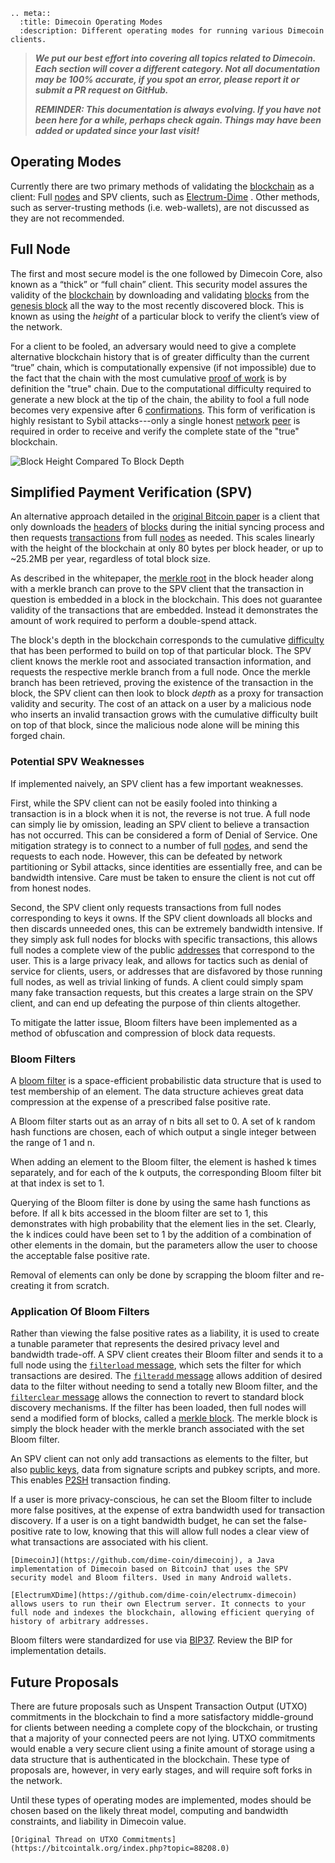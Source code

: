 ```{eval-rst}
.. meta::
  :title: Dimecoin Operating Modes
  :description: Different operating modes for running various Dimecoin clients.  
```

> ***We put our best effort into covering all topics related to Dimecoin. Each section will cover a different category. Not all documentation may be 100% accurate, if you spot an error, please report it or submit a PR request on GitHub.***
>
> ***REMINDER: This documentation is always evolving. If you have not been here for a while, perhaps check again. Things may have been added or updated since your last visit!***

## Operating Modes

Currently there are two primary methods of validating the [blockchain](../resources/glossary.md#blockchain) as a client: Full [nodes](../resources/glossary.md#node) and SPV clients, such as [Electrum-Dime](https://electrum-docs.dimecoinnetwork.com) . Other methods, such as server-trusting methods (i.e. web-wallets), are not discussed as they are not recommended.

## Full Node

The first and most secure model is the one followed by Dimecoin Core, also known as a “thick” or “full chain” client. This security model assures the validity of the [blockchain](../resources/glossary.md#blockchain) by downloading and validating [blocks](../resources/glossary.md#block) from the [genesis block](../resources/glossary.md#genesis-block) all the way to the most recently discovered block. This is known as using the *height* of a particular block to verify the client’s view of the network.

For a client to be fooled, an adversary would need to give a complete alternative blockchain history that is of greater difficulty than the current “true” chain, which is computationally expensive (if not impossible) due to the fact that the chain with the most cumulative [proof of work](../resources/glossary.md#proof-of-work) is by definition the "true" chain. Due to the computational difficulty required to generate a new block at the tip of the chain, the ability to fool a full node becomes very expensive after 6 [confirmations](../resources/glossary.md#confirmations). This form of verification is highly resistant to Sybil attacks---only a single honest [network](../resources/glossary.md#network) [peer](../resources/glossary.md#peer) is required in order to receive and verify the complete state of the "true" blockchain.

![Block Height Compared To Block Depth](../../img/dev/en-block-height-vs-depth.svg)

## Simplified Payment Verification (SPV)

An alternative approach detailed in the [original Bitcoin paper](https://bitcoin.org/en/bitcoin-paper) is a client that only downloads the [headers](../resources/glossary.md#header) of [blocks](../resources/glossary.md#block) during the initial syncing process and then requests [transactions](../resources/glossary.md#transaction) from full [nodes](../resources/glossary.md#node) as needed. This scales linearly with the height of the blockchain at only 80 bytes per block header, or up to ~25.2MB per year, regardless of total block size.

As described in the whitepaper, the [merkle root](../resources/glossary.md#merkle-root) in the block header along with a merkle branch can prove to the SPV client that the transaction in question is embedded in a block in the blockchain. This does not guarantee validity of the transactions that are embedded. Instead it demonstrates the amount of work required to perform a double-spend attack.

The block's depth in the blockchain corresponds to the cumulative [difficulty](../resources/glossary.md#difficulty) that has been performed to build on top of that particular block. The SPV client knows the merkle root and associated transaction information, and requests the respective merkle branch from a full node. Once the merkle branch has been retrieved, proving the existence of the transaction in the block, the SPV client can then look to block *depth* as a proxy for transaction validity and security. The cost of an attack on a user by a malicious node who inserts an invalid transaction grows with the cumulative difficulty built on top of that block, since the malicious node alone will be mining this forged chain.

### Potential SPV Weaknesses

If implemented naively, an SPV client has a few important weaknesses.

First, while the SPV client can not be easily fooled into thinking a transaction is in a block when it is not, the reverse is not true. A full node can simply lie by omission, leading an SPV client to believe a transaction has not occurred. This can be considered a form of Denial of Service. One mitigation strategy is to connect to a number of full [nodes](../resources/glossary.md#node), and send the requests to each node. However, this can be defeated by network partitioning or Sybil attacks, since identities are essentially free, and can be bandwidth intensive. Care must be taken to ensure the client is not cut off from honest nodes.

Second, the SPV client only requests transactions from full nodes corresponding to keys it owns. If the SPV client downloads all blocks and then discards unneeded ones, this can be extremely bandwidth intensive. If they simply ask full nodes for blocks with specific transactions, this allows full nodes a complete view of the public [addresses](../resources/glossary.md#address) that correspond to the user. This is a large privacy leak, and allows for tactics such as denial of service for clients, users, or addresses that are disfavored by those running full nodes, as well as trivial linking of funds. A client could simply spam many fake transaction requests, but this creates a large strain on the SPV client, and can end up defeating the purpose of thin clients altogether.

To mitigate the latter issue, Bloom filters have been implemented as a method of obfuscation and compression of block data requests.

### Bloom Filters

A [bloom filter](../resources/glossary.md#bloom-filter) is a space-efficient probabilistic data structure that is used to test membership of an element. The data structure achieves great data compression at the expense of a prescribed false positive rate.

A Bloom filter starts out as an array of n bits all set to 0. A set of k random hash functions are chosen, each of which output a single integer between the range of 1 and n.

When adding an element to the Bloom filter, the element is hashed k times separately, and for each of the k outputs, the corresponding Bloom filter bit at that index is set to 1.

Querying of the Bloom filter is done by using the same hash functions as before. If all k bits accessed in the bloom filter are set to 1, this demonstrates with high probability that the element lies in the set. Clearly, the k indices could have been set to 1 by the addition of a combination of other elements in the domain, but the parameters allow the user to choose the acceptable false positive rate.

Removal of elements can only be done by scrapping the bloom filter and re-creating it from scratch.

### Application Of Bloom Filters

Rather than viewing the false positive rates as a liability, it is used to create a tunable parameter that represents the desired privacy level and bandwidth trade-off. A SPV client creates their Bloom filter and sends it to a full node using the [`filterload` message](../reference/p2p-network-control-messages.md#filterload), which sets the filter for which transactions are desired. The [`filteradd` message](../reference/p2p-network-control-messages.md#filteradd) allows addition of desired data to the filter without needing to send a totally new Bloom filter, and the [`filterclear` message](../reference/p2p-network-control-messages.md#filterclear) allows the connection to revert to standard block discovery mechanisms. If the filter has been loaded, then full nodes will send a modified form of blocks, called a [merkle block](../resources/glossary.md#merkle-block). The merkle block is simply the block header with the merkle branch associated with the set Bloom filter.

An SPV client can not only add transactions as elements to the filter, but also [public keys](../resources/glossary.md#public-key), data from signature scripts and pubkey scripts, and more. This enables [P2SH](../resources/glossary.md#pay-to-script-hash) transaction finding.

If a user is more privacy-conscious, he can set the Bloom filter to include more false positives, at the expense of extra bandwidth used for transaction discovery. If a user is on a tight bandwidth budget, he can set the false-positive rate to low, knowing that this will allow full nodes a clear view of what transactions are associated with his client.

```{admonition} Resources
[DimecoinJ](https://github.com/dime-coin/dimecoinj), a Java implementation of Dimecoin based on BitcoinJ that uses the SPV security model and Bloom filters. Used in many Android wallets.

[ElectrumXDime](https://github.com/dime-coin/electrumx-dimecoin) allows users to run their own Electrum server. It connects to your full node and indexes the blockchain, allowing efficient querying of history of arbitrary addresses.
```

Bloom filters were standardized for use via [BIP37](https://github.com/bitcoin/bips/blob/master/bip-0037.mediawiki). Review the BIP for implementation details.

## Future Proposals

There are future proposals such as Unspent Transaction Output (UTXO) commitments in the blockchain to find a more satisfactory middle-ground for clients between needing a complete copy of the blockchain, or trusting that a majority of your connected peers are not lying. UTXO commitments would enable a very secure client using a finite amount of storage using a data structure that is authenticated in the blockchain. These type of proposals are, however, in very early stages, and will require soft forks in the network.

Until these types of operating modes are implemented, modes should be chosen based on the likely threat model, computing and bandwidth constraints, and liability in Dimecoin value.

```{seealso}
[Original Thread on UTXO Commitments](https://bitcointalk.org/index.php?topic=88208.0)
```

